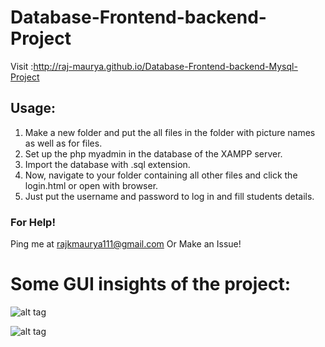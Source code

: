 # Database-Frontend-backend-Project

Visit :http://raj-maurya.github.io/Database-Frontend-backend-Mysql-Project

## Usage:

1. Make a new folder and put the all files in the folder with picture names as well as for files.
2. Set up the php myadmin in the database of the XAMPP server.
3. Import the database with  .sql extension.
4. Now, navigate to your folder containing all other files and click the login.html or open with browser. 
5. Just put the username and password to log in and fill students details.

### For Help!
Ping me at rajkmaurya111@gmail.com
Or
Make an Issue!


# Some GUI insights of the project:
![alt tag](https://github.com/raj-maurya/Database-Frontend-backend-Mysql-Project/blob/master/screen_shots/front1.PNG?)

![alt tag](https://github.com/raj-maurya/Database-Frontend-backend-Mysql-Project/blob/master/screen_shots/front2.PNG)


